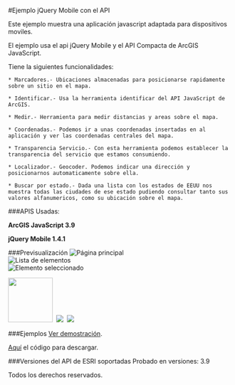 #Ejemplo jQuery Mobile con el API 

Este ejemplo muestra una aplicación javascript adaptada para dispositivos moviles.

El ejemplo usa el api jQuery Mobile y el API Compacta de ArcGIS JavaScript.

Tiene la siguientes funcionalidades:

	* Marcadores.- Ubicaciones almacenadas para posicionarse rapidamente sobre un sitio en el mapa.

	* Identificar.- Usa la herramienta identificar del API JavaScript de ArcGIS.

	* Medir.- Herramienta para medir distancias y areas sobre el mapa.

	* Coordenadas.- Podemos ir a unas coordenadas insertadas en al aplicación y ver las coordenadas centrales del mapa.

	* Transparencia Servicio.- Con esta herramienta podemos establecer la transparencia del servicio que estamos consumiendo.

	* Localizador.- Geocoder. Podemos indicar una dirección y posicionarnos automaticamente sobre ella.

	* Buscar por estado.- Dada una lista con los estados de EEUU nos muestra todas las ciudades de ese estado pudiendo consultar tanto sus valores alfanumericos, como su ubicación sobre el mapa.

###APIS Usadas:

**ArcGIS JavaScript 3.9**

**jQuery Mobile 1.4.1**

###Previsualización
![Página principal](http://91.121.152.137/images/jquery1.png "Página principal")  
![Lista de elementos](http://91.121.152.137/images/jquery6.png "Lista de elementos")  
![Elemento seleccionado](http://91.121.152.137/images/jquery5.png "Elemento seleccionado")

<img width="100px" src="http://91.121.152.137/images/jquery1.png" />&nbsp;
<img src="http://91.121.152.137/images/jquery6.png" />&nbsp;
<img src="http://91.121.152.137/images/jquery5.png" />


###Ejemplos
[Ver demostración](http://91.121.152.137/apps/jquery/index.html).

[Aquí](https://github.com/saik003/Apps-JavaScript/tree/master/jQueryMobile) el código para descargar.  

###Versiones del API de ESRI soportadas
Probado en versiones: 3.9

Todos los derechos reservados.

